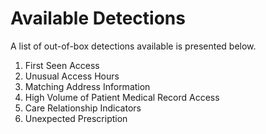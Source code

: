 # Available Detections
A list of out-of-box detections available is presented below.

1. First Seen Access
2. Unusual Access Hours
3. Matching Address Information
4. High Volume of Patient Medical Record Access
5. Care Relationship Indicators
6. Unexpected Prescription
